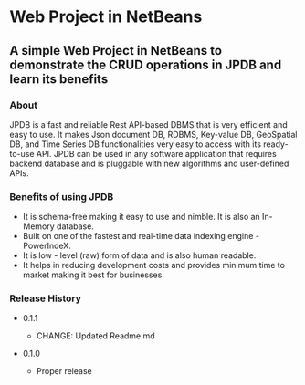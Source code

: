 # Web Project in NetBeans

## A simple Web Project in NetBeans to demonstrate the CRUD operations in JPDB and learn its benefits

### About

JPDB is a fast and reliable Rest API-based DBMS that is very efficient and easy to use. It makes Json document DB, RDBMS, Key-value DB, GeoSpatial DB, and Time Series DB functionalities very easy to access with its ready-to-use API. JPDB can be used in any software application that requires backend database and is pluggable with new algorithms and user-defined APIs. 

### Benefits of using JPDB

- It is schema-free making it easy to use and nimble. It is also an In-Memory database.
- Built on one of the fastest and real-time data indexing engine - PowerIndeX.
- It is low - level (raw) form of data and is also human readable.
- It helps in reducing development costs and provides minimum time to market making it best for businesses.


### Release History

* 0.1.1 
     * CHANGE: Updated Readme.md

* 0.1.0
    * Proper release

